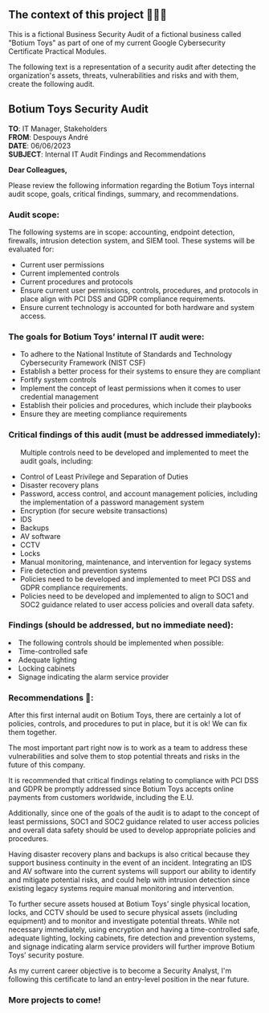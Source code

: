 ## The context of this project 🧑🏻‍💻

This is a fictional Business Security Audit of a fictional business called "Botium Toys" as part of one of my current Google Cybersecurity Certificate Practical Modules.

The following text is a representation of a security audit after detecting the organization's assets, threats, vulnerabilities and risks and with them, create the following audit.

## Botium Toys Security Audit

**TO**: IT Manager, Stakeholders<br>
**FROM**: Despouys André<br>
**DATE**: 06/06/2023<br>
**SUBJECT**: Internal IT Audit Findings and Recommendations<br>

**Dear Colleagues,**

Please review the following information regarding the Botium Toys internal audit scope, goals, critical findings, summary, and recommendations.

### Audit scope:

The following systems are in scope: accounting, endpoint detection, firewalls, intrusion detection system, and SIEM tool. These systems will be evaluated for:
<ul>
<li> Current user permissions</li>
<li>Current implemented controls</li>
<li>Current procedures and protocols</li>
<li> Ensure current user permissions, controls, procedures, and protocols in place align with PCI DSS and GDPR compliance requirements.</li>
<li>Ensure current technology is accounted for both hardware and system access.</li>
</ul>

### The goals for Botium Toys’ internal IT audit were:
<ul>
<li>To adhere to the National Institute of Standards and Technology Cybersecurity Framework (NIST CSF)</li>
<li>Establish a better process for their systems to ensure they are compliant</li>
<li>Fortify system controls</li>
<li>Implement the concept of least permissions when it comes to user credential management</li>
<li>Establish their policies and procedures, which include their playbooks</li>
<li>Ensure they are meeting compliance requirements</li>

</ul>

### Critical findings of this audit (must be addressed immediately):
<ul>

Multiple controls need to be developed and implemented to meet the audit goals, including:
 <li>Control of Least Privilege and Separation of Duties</li>
 <li>Disaster recovery plans</li>
 <li>Password, access control, and account management policies, including the implementation of a password management system</li>
 <li>Encryption (for secure website transactions)</li>
 <li>IDS</li>
 <li>Backups</li>
 <li>AV software</li>
 <li>CCTV</li>
 <li>Locks</li>
 <li>Manual monitoring, maintenance, and intervention for legacy systems</li>
 <li>Fire detection and prevention systems</li>
<li>Policies need to be developed and implemented to meet PCI DSS and GDPR compliance requirements.</li>
<li>Policies need to be developed and implemented to align to SOC1 and SOC2 guidance related to user access policies and overall data safety.</li>
</ul>

### Findings (should be addressed, but no immediate need):
<li>The following controls should be implemented when possible:</li>
<li>Time-controlled safe</li>
<li>Adequate lighting</li>
<li>Locking cabinets</li>
<li>Signage indicating the alarm service provider</li>

### Recommendations 🧐:

After this first internal audit on Botium Toys, there are certainly a lot of policies, controls, and procedures to put in place, but it is ok! We can fix them together.

The most important part right now is to work as a team to address these vulnerabilities and solve them to stop potential threats and risks in the future of this company.

It is recommended that critical findings relating to compliance with PCI DSS and GDPR be promptly addressed since Botium Toys accepts online payments from customers worldwide, including the E.U.

Additionally, since one of the goals of the audit is to adapt to the concept of least permissions, SOC1 and SOC2 guidance related to user access policies and overall data safety should be used to develop appropriate policies and procedures.

Having disaster recovery plans and backups is also critical because they support business continuity in the event of an
incident. Integrating an  IDS and AV software into the current systems will support our
ability to identify and mitigate potential risks, and could help with intrusion detection
since existing legacy systems require manual monitoring and intervention.

To further secure assets housed at Botium Toys’ single physical location, locks, and CCTV should be used to secure physical assets (including equipment) and to monitor and investigate potential threats. While not necessary immediately, using encryption and having a time-controlled safe, adequate lighting, locking cabinets, fire detection and prevention systems, and signage indicating alarm service providers will further improve Botium Toys’ security posture.


As my current career objective is to become a Security Analyst, I'm following this certificate to land an entry-level position in the near future.


### More projects to come!
